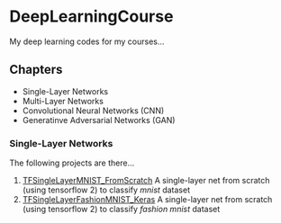 # DeepLearningCourse
My deep learning codes for my courses...

## Chapters
- Single-Layer Networks
- Multi-Layer Networks
- Convolutional Neural Networks (CNN)
- Generatinve Adversarial Networks (GAN)

### Single-Layer Networks
The following projects are there...
1. [TFSingleLayerMNIST_FromScratch](https://github.com/M-H-Amini/DeepLearningCourse/blob/master/TFSingleLayerMNIST_FromScratch.ipynb)
A single-layer net from scratch (using tensorflow 2) to classify *mnist* dataset
2. [TFSingleLayerFashionMNIST_Keras](https://github.com/M-H-Amini/DeepLearningCourse/blob/master/TFSingleLayerFashionMNIST_Keras.ipynb)
A single-layer net from scratch (using tensorflow 2) to classify *fashion mnist* dataset
